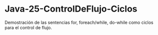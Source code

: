 # Java-25-ControlDeFlujo-Ciclos
Demostración de las sentencias  for, foreach/while, do-while como ciclos para el control de flujo.
